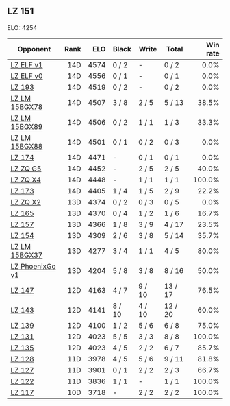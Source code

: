 ## LZ 151 ##

ELO: 4254

Opponent | Rank | ELO | Black | Write | Total | Win rate
---------|-----:|----:|-------|-------|-------|-------:
[LZ ELF v1](LZ%20ELF%20v1.md) | 14D | 4574 | 0 / 2 | - | 0 / 2 | 0.0%
[LZ ELF v0](LZ%20ELF%20v0.md) | 14D | 4556 | 0 / 1 | - | 0 / 1 | 0.0%
[LZ 193](LZ%20193.md) | 14D | 4519 | 0 / 2 | - | 0 / 2 | 0.0%
[LZ LM 15BGX78](LZ%20LM%2015BGX78.md) | 14D | 4507 | 3 / 8 | 2 / 5 | 5 / 13 | 38.5%
[LZ LM 15BGX89](LZ%20LM%2015BGX89.md) | 14D | 4506 | 0 / 2 | 1 / 1 | 1 / 3 | 33.3%
[LZ LM 15BGX88](LZ%20LM%2015BGX88.md) | 14D | 4501 | 0 / 1 | 0 / 2 | 0 / 3 | 0.0%
[LZ 174](LZ%20174.md) | 14D | 4471 | - | 0 / 1 | 0 / 1 | 0.0%
[LZ ZQ G5](LZ%20ZQ%20G5.md) | 14D | 4452 | - | 2 / 5 | 2 / 5 | 40.0%
[LZ ZQ X4](LZ%20ZQ%20X4.md) | 14D | 4448 | - | 1 / 1 | 1 / 1 | 100.0%
[LZ 173](LZ%20173.md) | 14D | 4405 | 1 / 4 | 1 / 5 | 2 / 9 | 22.2%
[LZ ZQ X2](LZ%20ZQ%20X2.md) | 13D | 4374 | 0 / 2 | 0 / 3 | 0 / 5 | 0.0%
[LZ 165](LZ%20165.md) | 13D | 4370 | 0 / 4 | 1 / 2 | 1 / 6 | 16.7%
[LZ 157](LZ%20157.md) | 13D | 4366 | 1 / 8 | 3 / 9 | 4 / 17 | 23.5%
[LZ 154](LZ%20154.md) | 13D | 4309 | 2 / 6 | 3 / 8 | 5 / 14 | 35.7%
[LZ LM 15BGX37](LZ%20LM%2015BGX37.md) | 13D | 4277 | 3 / 4 | 1 / 1 | 4 / 5 | 80.0%
[LZ PhoenixGo v1](LZ%20PhoenixGo%20v1.md) | 13D | 4204 | 5 / 8 | 3 / 8 | 8 / 16 | 50.0%
[LZ 147](LZ%20147.md) | 12D | 4163 | 4 / 7 | 9 / 10 | 13 / 17 | 76.5%
[LZ 143](LZ%20143.md) | 12D | 4141 | 8 / 10 | 4 / 10 | 12 / 20 | 60.0%
[LZ 139](LZ%20139.md) | 12D | 4100 | 1 / 2 | 5 / 6 | 6 / 8 | 75.0%
[LZ 131](LZ%20131.md) | 12D | 4023 | 5 / 5 | 3 / 3 | 8 / 8 | 100.0%
[LZ 135](LZ%20135.md) | 12D | 4023 | 4 / 5 | 2 / 2 | 6 / 7 | 85.7%
[LZ 128](LZ%20128.md) | 11D | 3978 | 4 / 5 | 5 / 6 | 9 / 11 | 81.8%
[LZ 127](LZ%20127.md) | 11D | 3901 | 0 / 1 | 2 / 2 | 2 / 3 | 66.7%
[LZ 122](LZ%20122.md) | 11D | 3836 | 1 / 1 | - | 1 / 1 | 100.0%
[LZ 117](LZ%20117.md) | 10D | 3718 | - | 2 / 2 | 2 / 2 | 100.0%
